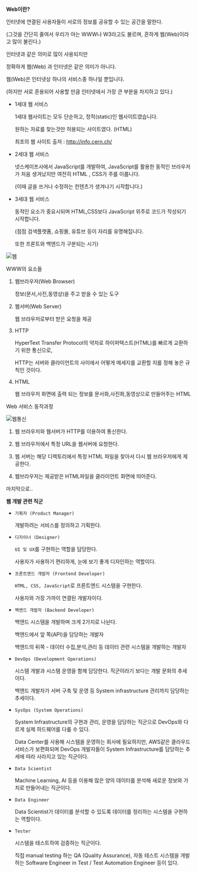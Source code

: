 **Web이란?**

인터넷에 연결된 사용자들이 서로의 정보를 공유할 수 있는 공간을 말한다.

(그것을 간단히 줄여서 우리가 아는 WWW나 W3라고도 불르며, 흔하게 웹(Web)이라고 많이 불린다.)

인터넷과 같은 의미로 많이 사용되지만

정확하게 웹(Web) 과 인터넷은 같은 의미가 아니다.

웹(Web)은 인터넷상 하나의 서비스중 하나일 뿐입니다.

(하지만 서로 혼용되어 사용할 만큼 인터넷에서 가장 큰 부분을 차지하고 있다.)

- 1세대 웹 서비스
    
    1세대 웹사이트는 모두 단순하고, 정적(static)인 웹사이트였습니다.
    
    원하는 자료를 찾는것만 허용되는 사이트였다. (HTML)
    
    최초의 웹 사이트 출저 : http://info.cern.ch/
    

- 2세대 웹 서비스
    
    넷스케이프사에서 JavaScript를 개발하여, JavaScript를 활용한 동적인 브라우저가 처음 생겨났지만 여전히 HTML , CSS가 주를 이룹니다.
    
    (이때 글을 쓰거나 수정하는 컨텐츠가 생겨나기 시작합니다.)
    
- 3세대 웹 서비스
    
    동적인 요소가 중요시되며 HTML,CSS보다 JavaScript 위주로 코드가 작성되기 시작합니다.
    
    (점점 검색플랫폼, 쇼핑몰, 유튜브 등이 자리를 유명해집니다.
    
    또한 프론트와 백엔드가 구분되는 시기)
  
![웹](https://github.com/9oormStudy/BEPresentation/assets/109911154/96d27ef8-e5ba-46a8-aebc-959b2a03d014)

WWW의 요소들

1. 웹브라우저(Web Browser)
    
    정보(문서,사진,동영상)을 주고 받을 수 있는 도구
    
2. 웹서버(Web Server)
    
    웹 브라우저로부터 받은 요청을 제공
    
3. HTTP
    
    HyperText Transfer Protocol의 약자로 하이퍼텍스트(HTML)를 빠르게 교환하기 위한 통신으로,
    
    HTTP는 서버와 클라이언트의 사이에서 어떻게 메세지를 교환할 지를 정해 놓은 규칙인 것이다.
    
4. HTML
    
    웹 브라우저 화면에 출력 되는 정보를 문서화,사진화,동영상으로 만들어주는 HTML


Web 서비스 동작과정


![웹통신](https://github.com/9oormStudy/BEPresentation/assets/109911154/1846e16f-7a3b-4d64-8188-1b84a1769070)


1. 웹 브라우저와 웹서버가 HTTP를 이용하여 통신한다.
    
    
2. 웹 브라우저에서 특정 URL을 웹서버에 요청한다.
    
    
3. 웹 서버는 해당 디렉토리에서 특정 HTML 파일을 찾아서 다시 웹 브라우저에게 제공한다.
    
    
4. 웹브라우저는 제공받은 HTML파일을 클라이언트 화면에 띄어준다.


마지막으로..

**웹 개발 관련 직군**

- `기획자 (Product Manager)`
    
    개발하려는 서비스를 정의하고 기획한다.
    
- `디자이너 (Designer)`
    
    `UI 및 UX`를 구현하는 역할을 담당한다.
    
    사용자가 사용하기 편리하게, 눈에 보기 좋게 디자인하는 역할이다.
    
- `프론트엔드 개발자 (Frontend Developer)`
    
    `HTML, CSS, JavaScript`로 프론트엔드 시스템을 구현한다.
    
    사용자와 가장 가까이 연결된 개발자이다.
    
- `백엔드 개발자 (Backend Developer)`
    
    백엔드 시스템을 개발하며 크게 2가지로 나뉜다.
    
    백엔드에서 앞 쪽(API)을 담당하는 개발자
    
    백엔드의 뒤쪽 - 데이터 수집,분석,관리 등 데이터 관련 시스템을 개발하는 개발자
    
- `DevOps (Development Operations)`
    
    시스템 개발과 시스템 운영을 함께 담당한다. 직군이라기 보다는 개발 문화의 추세이다.
    
    백엔드 개발자가 서버 구축 및 운영 등 System infrastructure 관리까지 담당하는 추세이다.
    
- `SysOps (System Operations)`
    
    System Infrastructure의 구현과 관리, 운영을 담당하는 직군으로 DevOps와 다르게 실제 하드웨어를 다룰 수 있다.
    
    Data Center를 사용해 시스템을 운영하는 회사에 필요하지만, AWS같은 클라우드 서비스가 보편화되며 DevOps 개발자들이 System Infrastructure를 담당하는 추세에 따라 사라지고 있는 직군이다.
    
- `Data Scientist`
    
    Machine Learning, AI 등을 이용해 많은 양의 데이터를 분석해 새로운 정보와 가치로 만들어내는 직군이다.
    
- `Data Engineer`
    
    Data Scientist가 데이터를 분석할 수 있도록 데이터를 정리하는 시스템을 구현하는 역할이다.
    
- `Tester`
    
    시스템을 테스트하여 검증하는 직군이다.
    
    직접 manual testing 하는 QA (Quality Assurance), 자동 테스트 시스템을 개발하는 Software Engineer in Test / Test Automation Engineer 등이 있다.
